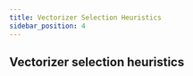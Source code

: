 ```yaml
---
title: Vectorizer Selection Heuristics
sidebar_position: 4
---
```


## Vectorizer selection heuristics